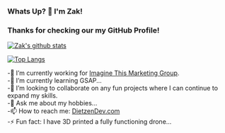 
### Whats Up? 👋 I'm Zak!
### Thanks for checking our my GitHub Profile!

[![Zak's github stats](https://github-readme-stats.vercel.app/api?username=zdietzen&count_private=true&show_icons=true&theme=tokyonight)](https://dietzendev.com/)

[![Top Langs](https://github-readme-stats.vercel.app/api/top-langs/?username=zdietzen)](https://dietzendev.com/)

<!--
**zdietzen/zdietzen** is a ✨ _special_ ✨ repository because its `README.md` (this file) appears on your GitHub profile.
-->
<div class="row">
<p>
-🔭 I’m currently working for <a href="https/:thinkcreatedo.com">Imagine This Marketing Group</a>.<br>
-🌱 I’m currently learning GSAP...<br>
-👯 I’m looking to collaborate on any fun projects where I can continue to expand my skills.<br>
-💬 Ask me about my hobbies...<br>
  -📫 How to reach me: <a href="https//:dietzendev.com"> DietzenDev.com</a><br>
-⚡ Fun fact: I have 3D printed a fully functioning drone...<br>
</p>
</div>
